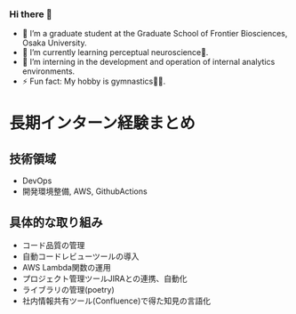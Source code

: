 ### Hi there 👋
- 🔭 I’m a graduate student at the Graduate School of Frontier Biosciences, Osaka University.
- 🌱 I’m currently learning perceptual neuroscience🧠.
- 🔧 I’m interning in the development and operation of internal analytics environments.
- ⚡ Fun fact: My hobby is gymnastics🤸‍♂️.

# 長期インターン経験まとめ
## 技術領域
- DevOps
- 開発環境整備, AWS, GithubActions
## 具体的な取り組み
- コード品質の管理
- 自動コードレビューツールの導入
- AWS Lambda関数の運用
- プロジェクト管理ツールJIRAとの連携、自動化
- ライブラリの管理(poetry)
- 社内情報共有ツール(Confluence)で得た知見の言語化
